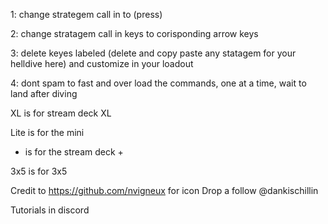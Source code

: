 1: change strategem call in to (press)

2: change stratagem call in keys to corisponding arrow keys

3: delete keyes labeled (delete and copy paste any statagem for your helldive here) and customize in your loadout

4: dont spam to fast and over load the commands, one at a time, wait to land after diving

XL is for stream deck XL

Lite is for the mini

+ is for the stream deck +

3x5 is for 3x5

Credit to https://github.com/nvigneux for icon
Drop a follow @dankischillin

Tutorials in discord
